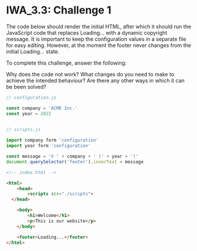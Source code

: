 # IWA_3.3: Challenge 1
The code below should render the initial HTML, after which it should run the JavaScript code that replaces Loading... with a dynamic copyright message. It is important to keep the configuration values in a separate file for easy editing. However, at the moment the footer never changes from the initial Loading... state.

 

To complete this challenge, answer the following:

Why does the code not work?
What changes do you need to make to achieve the intended behaviour?
Are there any other ways in which it can be been solved?
 
``` js
// configuration.js

const company = 'ACME Inc.'
const year = 2022
 

// scripts.js

import company form 'configuration'
import year form 'configuration'

const message = '© ' + company + ' (' + year + ')'
document.querySelector('footer').innerText = message
 ```

``` html
<!-- index.html -->

<html>
	<head>
		<scripts scr="./scripts">
  </head>

	<body>
		<h1>Welcome</h1>
		<p>This is our website</p>
	</body>

	<footer>Loading...</footer>
</html>
```